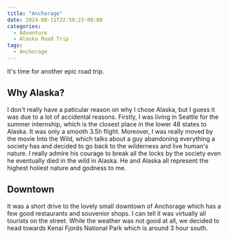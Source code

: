 ```yaml
---
title: "Anchorage"
date: 2024-08-11T22:59:23-08:00
categories:
  - Adventure
  - Alaska Road Trip
tags:
  - Anchorage
---
```


It's time for another epic road trip.

## Why Alaska?

I don't really have a paticular reason on why I chose Alaska, but I guess it was due to a lot of accidental reasons. Firstly, I was living in Seattle for the summer internship, which is the closest place in the lower 48 states to Alaska. It was only a smooth 3.5h flight. Moreover, I was really moved by the movie Into the Wild, which talks about a guy abandoning everything a society has and decided to go back to the wilderness and live human's nature. I really admire his courage to break all the locks by the society even he eventually died in the wild in Alaska. He and Alaska all represent the highest holiest nature and godness to me.

## Downtown

It was a short drive to the lovely small downtown of Anchorage which has a few good restaurants and souvenior shops. I can tell it was virtually all tourists on the street. While the weather was not good at all, we decided to head towards Kenai Fjords National Park which is around 3 hour south.
